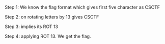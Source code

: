 Step 1: We know the flag format which gives first five character as CSCTF

Step 2: on rotating letters by 13 gives CSCTF

Step 3: implies its ROT 13

Step 4: applying ROT 13. We get the flag.
